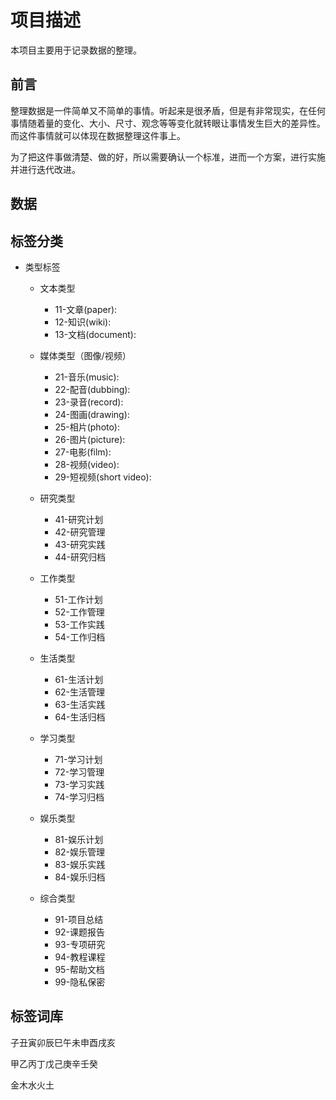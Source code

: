 # 项目描述

本项目主要用于记录数据的整理。

## 前言

整理数据是一件简单又不简单的事情。听起来是很矛盾，但是有非常现实，在任何事情随着量的变化、大小、尺寸、观念等等变化就转眼让事情发生巨大的差异性。而这件事情就可以体现在数据整理这件事上。

为了把这件事做清楚、做的好，所以需要确认一个标准，进而一个方案，进行实施并进行迭代改进。

## 数据

## 标签分类

- 类型标签



  - 文本类型
    - 11-文章(paper):
    - 12-知识(wiki):
    - 13-文档(document):

  - 媒体类型（图像/视频）
    - 21-音乐(music):
    - 22-配音(dubbing):
    - 23-录音(record):
    - 24-图画(drawing):
    - 25-相片(photo):
    - 26-图片(picture):
    - 27-电影(film):
    - 28-视频(video):
    - 29-短视频(short video):


  - 研究类型
    - 41-研究计划
    - 42-研究管理
    - 43-研究实践
    - 44-研究归档

  - 工作类型
    - 51-工作计划
    - 52-工作管理
    - 53-工作实践
    - 54-工作归档

  - 生活类型
    - 61-生活计划
    - 62-生活管理
    - 63-生活实践
    - 64-生活归档

  - 学习类型
    - 71-学习计划
    - 72-学习管理
    - 73-学习实践
    - 74-学习归档

  - 娱乐类型
    - 81-娱乐计划
    - 82-娱乐管理
    - 83-娱乐实践
    - 84-娱乐归档

  - 综合类型
    - 91-项目总结
    - 92-课题报告
    - 93-专项研究
    - 94-教程课程
    - 95-帮助文档
    - 99-隐私保密


## 标签词库

子丑寅卯辰巳午未申酉戌亥

甲乙丙丁戊己庚辛壬癸

金木水火土